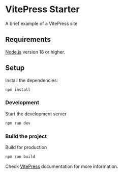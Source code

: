 # VitePress Starter

A brief example of a VitePress site

## Requirements

[Node.js](https://nodejs.org/en) version 18 or higher.

## Setup

Install the dependencies:

```bash
npm install
```

### Development

Start the development server

```bash
npm run dev
```

### Build the project

Build for production

```bash
npm run build
```

Check [VitePress](https://vitepress.dev/) documentation for more information.

